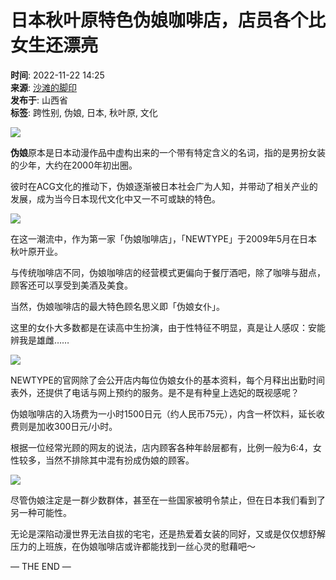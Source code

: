 # 日本秋叶原特色伪娘咖啡店，店员各个比女生还漂亮

**时间**: 2022-11-22 14:25  
**来源**: [沙滩的脚印](https://www.sohu.com/?spm=smpc.content-abroad.content.1.1732254767191LIvjbD6)  
**发布于**: 山西省  
**标签**: 跨性别, 伪娘, 日本, 秋叶原, 文化  

![](//p7.itc.cn/q_70/images03/20221122/e86749e869544ef6ae2a63c70865f98d.png)

**伪娘**原本是日本动漫作品中虚构出来的一个带有特定含义的名词，指的是男扮女装的少年，大约在2000年初出圈。

彼时在ACG文化的推动下，伪娘逐渐被日本社会广为人知，并带动了相关产业的发展，成为当今日本现代文化中又一不可或缺的特色。

![](//p3.itc.cn/q_70/images03/20221122/856c35ed29d345d482fa33a71382df47.png)

在这一潮流中，作为第一家「伪娘咖啡店」，「NEWTYPE」于2009年5月在日本秋叶原开业。

与传统咖啡店不同，伪娘咖啡店的经营模式更偏向于餐厅酒吧，除了咖啡与甜点，顾客还可以享受到美酒及美食。

当然，伪娘咖啡店的最大特色顾名思义即「伪娘女仆」。

这里的女仆大多数都是在读高中生扮演，由于性特征不明显，真是让人感叹：安能辨我是雄雌……

![](//p3.itc.cn/q_70/images03/20221122/61548d9921af401688f8d01663a08422.png)

NEWTYPE的官网除了会公开店内每位伪娘女仆的基本资料，每个月释出出勤时间表外，还提供了电话与网上预约的服务。是不是有种皇上选妃的既视感呢？

伪娘咖啡店的入场费为一小时1500日元（约人民币75元），内含一杯饮料，延长收费则是加收300日元/小时。

根据一位经常光顾的网友的说法，店内顾客各种年龄层都有，比例一般为6:4，女性较多，当然不排除其中混有扮成伪娘的顾客。

![](//p5.itc.cn/q_70/images03/20221122/7db76b0d66864583b1fb68e4b1a3264b.png)

尽管伪娘注定是一群少数群体，甚至在一些国家被明令禁止，但在日本我们看到了另一种可能性。

无论是深陷动漫世界无法自拔的宅宅，还是热爱着女装的同好，又或是仅仅想舒解压力的上班族，在伪娘咖啡店或许都能找到一丝心灵的慰藉吧～

— THE END —